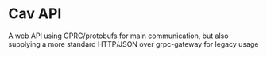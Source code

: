 # Cav API

A web API using GPRC/protobufs for main communication, but also supplying a more standard HTTP/JSON over grpc-gateway for legacy usage
